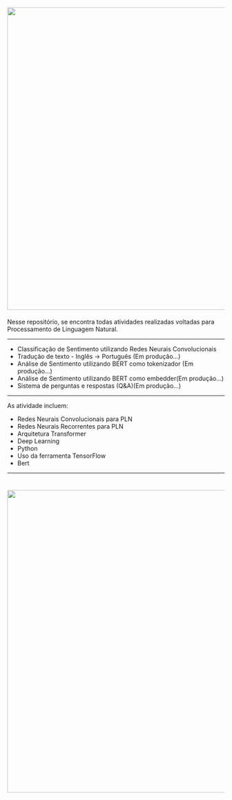 <h1 align="center">
<img src="https://github.com/keziacamposcs/NLP/blob/main/Apresenta%C3%A7%C3%A3o/apresentacao1.png" width="700"> 
</h1>


Nesse repositório, se encontra todas atividades realizadas voltadas para Processamento de Linguagem Natural.


---
* Classificação de Sentimento utilizando Redes Neurais Convolucionais
* Tradução de texto - Inglês -> Português (Em produção...)
* Análise de Sentimento utilizando BERT como tokenizador (Em produção...)
* Análise de Sentimento utilizando BERT como embedder(Em produção...)
* Sistema de perguntas e respostas (Q&A)(Em produção...)


---
As atividade incluem:
* Redes Neurais Convolucionais para PLN
* Redes Neurais Recorrentes para PLN
* Arquitetura Transformer
* Deep Learning
* Python
* Uso da ferramenta TensorFlow
* Bert

---
<h1 align="center">
<img src="https://github.com/keziacamposcs/PLN_ProcessamentoDeLingNatural/blob/main/Apresenta%C3%A7%C3%A3o/bert.png" width="700"> 
</h1>
